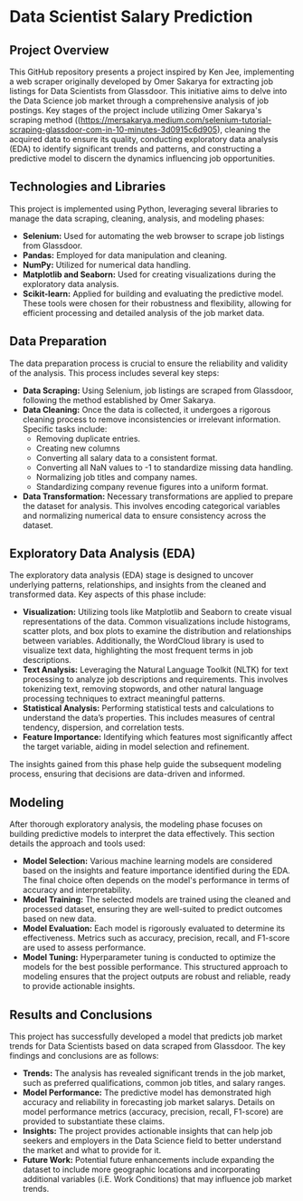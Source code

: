# Data Scientist Salary Prediction

## Project Overview
This GitHub repository presents a project inspired by Ken Jee, implementing a web scraper originally developed by Omer Sakarya for extracting job listings for Data Scientists from Glassdoor. This initiative aims to delve into the Data Science job market through a comprehensive analysis of job postings. Key stages of the project include utilizing Omer Sakarya's scraping method ((https://mersakarya.medium.com/selenium-tutorial-scraping-glassdoor-com-in-10-minutes-3d0915c6d905), cleaning the acquired data to ensure its quality, conducting exploratory data analysis (EDA) to identify significant trends and patterns, and constructing a predictive model to discern the dynamics influencing job opportunities.

## Technologies and Libraries
This project is implemented using Python, leveraging several libraries to manage the data scraping, cleaning, analysis, and modeling phases:

- **Selenium:** Used for automating the web browser to scrape job listings from Glassdoor.
- **Pandas:** Employed for data manipulation and cleaning.
- **NumPy:** Utilized for numerical data handling.
- **Matplotlib and Seaborn:** Used for creating visualizations during the exploratory data analysis.
- **Scikit-learn:** Applied for building and evaluating the predictive model.
These tools were chosen for their robustness and flexibility, allowing for efficient processing and detailed analysis of the job market data.

## Data Preparation
The data preparation process is crucial to ensure the reliability and validity of the analysis. This process includes several key steps:

- **Data Scraping:** Using Selenium, job listings are scraped from Glassdoor, following the method established by Omer Sakarya.
- **Data Cleaning:** Once the data is collected, it undergoes a rigorous cleaning process to remove inconsistencies or irrelevant information. Specific tasks include:
  - Removing duplicate entries.
  - Creating new columns
  - Converting all salary data to a consistent format.
  - Converting all NaN values to -1 to standardize missing data handling.
  - Normalizing job titles and company names.
  - Standardizing company revenue figures into a uniform format.
- **Data Transformation:** Necessary transformations are applied to prepare the dataset for analysis. This involves encoding categorical variables and normalizing numerical data to ensure consistency across the dataset.

## Exploratory Data Analysis (EDA)
The exploratory data analysis (EDA) stage is designed to uncover underlying patterns, relationships, and insights from the cleaned and transformed data. Key aspects of this phase include:

- **Visualization:** Utilizing tools like Matplotlib and Seaborn to create visual representations of the data. Common visualizations include histograms, scatter plots, and box plots to examine the distribution and relationships between variables. Additionally, the WordCloud library is used to visualize text data, highlighting the most frequent terms in job descriptions.
- **Text Analysis:** Leveraging the Natural Language Toolkit (NLTK) for text processing to analyze job descriptions and requirements. This involves tokenizing text, removing stopwords, and other natural language processing techniques to extract meaningful patterns.
- **Statistical Analysis:** Performing statistical tests and calculations to understand the data’s properties. This includes measures of central tendency, dispersion, and correlation tests.
- **Feature Importance:** Identifying which features most significantly affect the target variable, aiding in model selection and refinement.
  
The insights gained from this phase help guide the subsequent modeling process, ensuring that decisions are data-driven and informed.

## Modeling
After thorough exploratory analysis, the modeling phase focuses on building predictive models to interpret the data effectively. This section details the approach and tools used:

- **Model Selection:** Various machine learning models are considered based on the insights and feature importance identified during the EDA. The final choice often depends on the model's performance in terms of accuracy and interpretability.
- **Model Training:** The selected models are trained using the cleaned and processed dataset, ensuring they are well-suited to predict outcomes based on new data.
- **Model Evaluation:** Each model is rigorously evaluated to determine its effectiveness. Metrics such as accuracy, precision, recall, and F1-score are used to assess performance.
- **Model Tuning:** Hyperparameter tuning is conducted to optimize the models for the best possible performance.
This structured approach to modeling ensures that the project outputs are robust and reliable, ready to provide actionable insights.

## Results and Conclusions
This project has successfully developed a model that predicts job market trends for Data Scientists based on data scraped from Glassdoor. The key findings and conclusions are as follows:

- **Trends:** The analysis has revealed significant trends in the job market, such as preferred qualifications, common job titles, and salary ranges.
- **Model Performance:** The predictive model has demonstrated high accuracy and reliability in forecasting job market salarys. Details on model performance metrics (accuracy, precision, recall, F1-score) are provided to substantiate these claims.
- **Insights:** The project provides actionable insights that can help job seekers and employers in the Data Science field to better understand the market and what to provide for it.
- **Future Work:** Potential future enhancements include expanding the dataset to include more geographic locations and incorporating additional variables (i.E. Work Conditions) that may influence job market trends.
